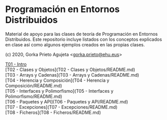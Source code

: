 # Programación en Entornos Distribuidos

Material de apoyo para las clases de teoría de Programación en Entornos Distribuidos. Este repositorio incluye listados con los conceptos explicados en clase así como algunos ejemplos creados en las propias clases.

(c) 2020, Gorka Prieto Agujeta <<gorka.prieto@ehu.eus>>

[T01 - Intro](T01%20-%20Intro/README.md)  
[T02 - Clases y Objetos](T02 - Clases y Objetos/README.md)  
[T03 - Arrays y Cadenas](T03 - Arrays y Cadenas/README.md)  
[T04 - Herencia y Composición](T04 - Herencia y Composición/README.md)  
[T05 - Interfaces y Polimorfismo](T05 - Interfaces y Polimorfismo/README.md)  
[T06 - Paquetes y API](T06 - Paquetes y API/README.md)  
[T07 - Excepciones](T07 - Excepciones/README.md)  
[T08 - Ficheros](T08 - Ficheros/README.md)  
